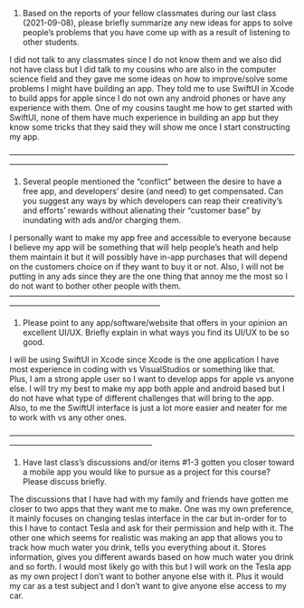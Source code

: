 1. Based on the reports of your fellow classmates during our last class (2021-09-08), please briefly summarize any new ideas for apps to solve people’s problems that you have come up with as a result of listening to other students.

I did not talk to any classmates since I do not know them and we also did not have class but I did talk to my cousins who are also in the computer science field and they gave me some ideas on how to improve/solve some problems I might have building an app. They told me to use SwiftUI in Xcode to build apps for apple since I do not own any android phones or have any experience with them. One of my cousins taught me how to get started with SwiftUI, none of them have much experience in building an app but they know some tricks that they said they will show me once I start constructing my app. 

————————————————————————————————————————————————————————
1. Several people mentioned the “conflict” between the desire to have a free app, and developers’ desire (and need) to get compensated. Can you suggest any ways by which developers can reap their creativity’s and efforts’ rewards without alienating their “customer base” by inundating with ads and/or charging them.

I personally want to make my app free and accessible to everyone because I believe my app will be something that will help people’s heath and help them maintain it but it will possibly have in-app purchases that will depend on the customers choice on if they want to buy it or not. Also, I will not be putting in any ads since they are the one thing that annoy me the most so I do not want to bother other people with them. 
———————————————————————————————————————————————————————
1. Please point to any app/software/website that offers in your opinion an excellent UI/UX. Briefly explain in what ways you find its UI/UX to be so good.

I will be using SwiftUI in Xcode since Xcode is the one application I have most experience in coding with vs VisualStudios or something like that. Plus, I am a strong apple user so I want to develop apps for apple vs anyone else. I will try my best to make my app both apple and android based but I do not have what type of different challenges that will bring to the app. Also, to me the SwiftUI interface is just a lot more easier and neater for me to work with vs any other ones.

——————————————————————————————————————————————————————
1. Have last class’s discussions and/or items #1-3 gotten you closer toward a mobile app you would like to pursue as a project for this course? Please discuss briefly.

The discussions that I have had with my family and friends have gotten me closer to two apps that they want me to make. One was my own preference, it mainly focuses on changing teslas interface in the car but in-order for to this I have to contact Tesla and ask for their permission and help with it. The other one which seems for realistic was making an app that allows you to track how much water you drink, tells you everything about it. Stores information, gives you different awards based on how much water you drink and so forth. I would most likely go with this but I will work on the Tesla app as my own project I don’t want to bother anyone else with it. Plus it would my car as a test subject and I don’t want to give anyone else access to my car. 
